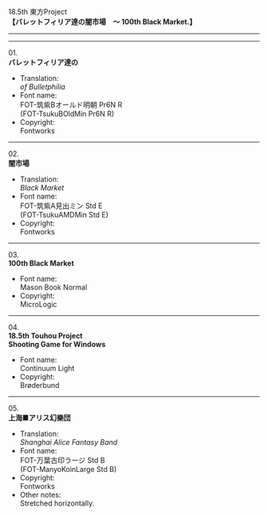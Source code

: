 18.5th 東方Project  
**【バレットフィリア達の闇市場　〜 100th Black Market.】**

---  
---

01\.  
**バレットフィリア達の**  
  - Translation:  
*of Bulletphilia*
  - Font name:  
FOT-筑紫Bオールド明朝 Pr6N R  
(FOT-TsukuBOldMin Pr6N R)
  - Copyright:  
Fontworks

---

02\.  
**闇市場**
  - Translation:  
*Black Market*
  - Font name:  
FOT-筑紫A見出ミン Std E  
(FOT-TsukuAMDMin Std E)
  - Copyright:  
Fontworks

---

03\.  
**100th Black Market**
  - Font name:  
Mason Book Normal
  - Copyright:  
MicroLogic

---

04\.  
**18.5th Touhou Project**  
**Shooting Game for Windows**
  - Font name:  
Continuum Light
  - Copyright:  
Brøderbund

---

05\.  
**上海■アリス幻樂団**
  - Translation:  
*Shanghai Alice Fantasy Band*
  - Font name:  
FOT-万葉古印ラージ Std B  
(FOT-ManyoKoinLarge Std B)
  - Copyright:  
Fontworks
  - Other notes:  
Stretched horizontally.
